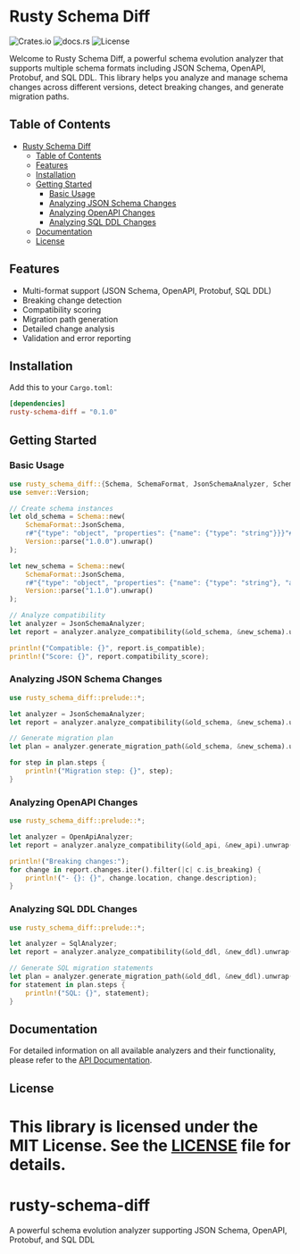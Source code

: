 # Rusty Schema Diff

![Crates.io](https://img.shields.io/crates/v/rusty-schema-diff) ![docs.rs](https://img.shields.io/docsrs/rusty-schema-diff) ![License](https://img.shields.io/crates/l/rusty-schema-diff)

Welcome to Rusty Schema Diff, a powerful schema evolution analyzer that supports multiple schema formats including JSON Schema, OpenAPI, Protobuf, and SQL DDL. This library helps you analyze and manage schema changes across different versions, detect breaking changes, and generate migration paths.

## Table of Contents

- [Rusty Schema Diff](#rusty-schema-diff)
  - [Table of Contents](#table-of-contents)
  - [Features](#features)
  - [Installation](#installation)
  - [Getting Started](#getting-started)
    - [Basic Usage](#basic-usage)
    - [Analyzing JSON Schema Changes](#analyzing-json-schema-changes)
    - [Analyzing OpenAPI Changes](#analyzing-openapi-changes)
    - [Analyzing SQL DDL Changes](#analyzing-sql-ddl-changes)
  - [Documentation](#documentation)
  - [License](#license)

## Features

- Multi-format support (JSON Schema, OpenAPI, Protobuf, SQL DDL)
- Breaking change detection
- Compatibility scoring
- Migration path generation
- Detailed change analysis
- Validation and error reporting

## Installation

Add this to your `Cargo.toml`:

```toml
[dependencies]
rusty-schema-diff = "0.1.0"
```

## Getting Started

### Basic Usage

```rust
use rusty_schema_diff::{Schema, SchemaFormat, JsonSchemaAnalyzer, SchemaAnalyzer};
use semver::Version;

// Create schema instances
let old_schema = Schema::new(
    SchemaFormat::JsonSchema,
    r#"{"type": "object", "properties": {"name": {"type": "string"}}}"#.to_string(),
    Version::parse("1.0.0").unwrap()
);

let new_schema = Schema::new(
    SchemaFormat::JsonSchema,
    r#"{"type": "object", "properties": {"name": {"type": "string"}, "age": {"type": "integer"}}}"#.to_string(),
    Version::parse("1.1.0").unwrap()
);

// Analyze compatibility
let analyzer = JsonSchemaAnalyzer;
let report = analyzer.analyze_compatibility(&old_schema, &new_schema).unwrap();

println!("Compatible: {}", report.is_compatible);
println!("Score: {}", report.compatibility_score);
```

### Analyzing JSON Schema Changes

```rust
use rusty_schema_diff::prelude::*;

let analyzer = JsonSchemaAnalyzer;
let report = analyzer.analyze_compatibility(&old_schema, &new_schema).unwrap();

// Generate migration plan
let plan = analyzer.generate_migration_path(&old_schema, &new_schema).unwrap();

for step in plan.steps {
    println!("Migration step: {}", step);
}
```

### Analyzing OpenAPI Changes

```rust
use rusty_schema_diff::prelude::*;

let analyzer = OpenApiAnalyzer;
let report = analyzer.analyze_compatibility(&old_api, &new_api).unwrap();

println!("Breaking changes:");
for change in report.changes.iter().filter(|c| c.is_breaking) {
    println!("- {}: {}", change.location, change.description);
}
```

### Analyzing SQL DDL Changes

```rust
use rusty_schema_diff::prelude::*;

let analyzer = SqlAnalyzer;
let report = analyzer.analyze_compatibility(&old_ddl, &new_ddl).unwrap();

// Generate SQL migration statements
let plan = analyzer.generate_migration_path(&old_ddl, &new_ddl).unwrap();
for statement in plan.steps {
    println!("SQL: {}", statement);
}
```

## Documentation

For detailed information on all available analyzers and their functionality, please refer to the [API Documentation](https://docs.rs/rusty-schema-diff).

## License

This library is licensed under the MIT License. See the [LICENSE](LICENSE.md) file for details.
=======
# rusty-schema-diff
A powerful schema evolution analyzer supporting JSON Schema, OpenAPI, Protobuf, and SQL DDL
